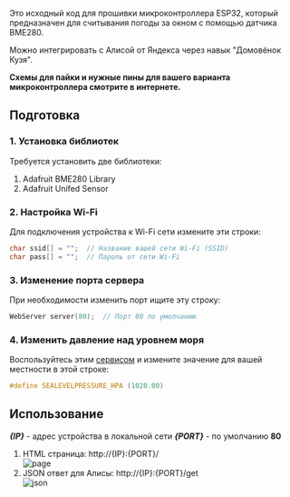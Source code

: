 Это исходный код для прошивки микроконтроллера ESP32, который предназначен для считывания погоды за окном с помощью датчика BME280.

Можно интегрировать с Алисой от Яндекса через навык "Домовёнок Кузя".

**Схемы для пайки и нужные пины для вашего варианта микроконтроллера смотрите в интернете.**

## Подготовка

### 1. Установка библиотек
Требуется установить две библиотеки:
1. Adafruit BME280 Library
2. Adafruit Unifed Sensor

### 2. Настройка Wi-Fi
Для подключения устройства к Wi-Fi сети измените эти строки:

```cpp
char ssid[] = "";  // Название вашей сети Wi-Fi (SSID)
char pass[] = "";  // Пароль от сети Wi-Fi
```

### 3. Изменение порта сервера
При необходимости изменить порт ищите эту строку:

```cpp
WebServer server(80);  // Порт 80 по умолчанию
```

### 4. Изменить давление над уровнем моря
Воспользуйтесь этим [сервисом](https://zoom.earth/maps/pressure/) и измените значение для вашей местности в этой строке:

```cpp
#define SEALEVELPRESSURE_HPA (1020.00)
```

## Использование

***{IP}*** - адрес устройства в локальной сети
***{PORT}*** - по умолчанию **80**

1. HTML страница: http://{IP}:{PORT}/  
![page](https://github.com/user-attachments/assets/b01ec3f2-9203-4d7a-b5c1-6f2ca6969b5f)
2. JSON ответ для Алисы: http://{IP}:{PORT}/get  
![json](https://github.com/user-attachments/assets/13058ea8-4044-41d7-8a72-0d1b4d268032)
